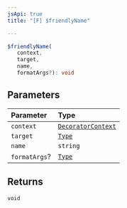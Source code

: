 ```yaml
---
jsApi: true
title: "[F] $friendlyName"

---
```

```ts
$friendlyName(
   context, 
   target, 
   name, 
   formatArgs?): void
```

## Parameters

| Parameter | Type |
| :------ | :------ |
| `context` | [`DecoratorContext`](../interfaces/DecoratorContext.md) |
| `target` | [`Type`](../type-aliases/Type.md) |
| `name` | `string` |
| `formatArgs`? | [`Type`](../type-aliases/Type.md) |

## Returns

`void`

